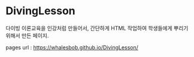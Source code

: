 # DivingLesson

다이빙 이론교육을 인강처럼 만들어서, 간단하게 HTML 작업하여 학생들에게 뿌리기 위해서 만든 페이지.

pages url : 
https://whalesbob.github.io/DivingLesson/
